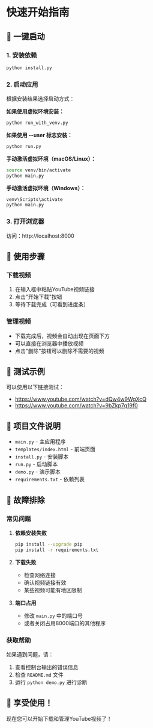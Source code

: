 # 快速开始指南

## 🚀 一键启动

### 1. 安装依赖
```bash
python install.py
```

### 2. 启动应用
根据安装结果选择启动方式：

**如果使用虚拟环境安装：**
```bash
python run_with_venv.py
```

**如果使用 --user 标志安装：**
```bash
python run.py
```

**手动激活虚拟环境（macOS/Linux）：**
```bash
source venv/bin/activate
python main.py
```

**手动激活虚拟环境（Windows）：**
```cmd
venv\Scripts\activate
python main.py
```

### 3. 打开浏览器
访问：http://localhost:8000

## 📖 使用步骤

### 下载视频
1. 在输入框中粘贴YouTube视频链接
2. 点击"开始下载"按钮
3. 等待下载完成（可看到进度条）

### 管理视频
- 下载完成后，视频会自动出现在页面下方
- 可以直接在浏览器中播放视频
- 点击"删除"按钮可以删除不需要的视频

## 🎯 测试示例

可以使用以下链接测试：
- https://www.youtube.com/watch?v=dQw4w9WgXcQ
- https://www.youtube.com/watch?v=9bZkp7q19f0

## 📁 项目文件说明

- `main.py` - 主应用程序
- `templates/index.html` - 前端页面
- `install.py` - 安装脚本
- `run.py` - 启动脚本
- `demo.py` - 演示脚本
- `requirements.txt` - 依赖列表

## 🔧 故障排除

### 常见问题

1. **依赖安装失败**
   ```bash
   pip install --upgrade pip
   pip install -r requirements.txt
   ```

2. **下载失败**
   - 检查网络连接
   - 确认视频链接有效
   - 某些视频可能有地区限制

3. **端口占用**
   - 修改 `main.py` 中的端口号
   - 或者关闭占用8000端口的其他程序

### 获取帮助

如果遇到问题，请：
1. 查看控制台输出的错误信息
2. 检查 `README.md` 文件
3. 运行 `python demo.py` 进行诊断

## 🎉 享受使用！

现在您可以开始下载和管理YouTube视频了！ 